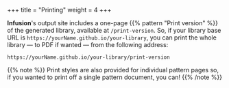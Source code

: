 +++
title = "Printing"
weight = 4
+++

**Infusion**'s output site includes a one-page {{% pattern "Print version" %}} of the generated library, available at `/print-version`. So, if your library base URL is `https://yourName.github.io/your-library`, you can print the whole library — to PDF if wanted — from the following address:

```
https://yourName.github.io/your-library/print-version
```

{{% note %}}
Print styles are also provided for individual pattern pages so, if you wanted to print off a single pattern document, you can!
{{% /note %}}
